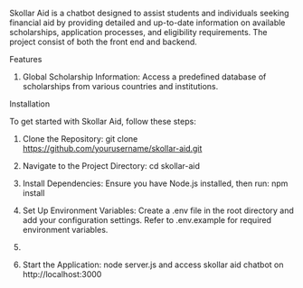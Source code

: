  Skollar Aid is a chatbot designed to assist students and individuals seeking financial aid by providing detailed and up-to-date information on available scholarships, application processes, and eligibility requirements. The project consist of both the front end and backend.

 Features

1. Global Scholarship Information: Access a predefined database of scholarships from various countries and institutions.
   

Installation

To get started with Skollar Aid, follow these steps:

1. Clone the Repository:
git clone https://github.com/yourusername/skollar-aid.git

2. Navigate to the Project Directory: cd skollar-aid

3. Install Dependencies:
   Ensure you have Node.js installed, then run:
   npm install

4. Set Up Environment Variables:
    Create a .env file in the root directory and add your configuration settings. Refer to .env.example for required environment variables.
5. 

6. Start the Application: node server.js and access skollar aid chatbot on  http://localhost:3000

